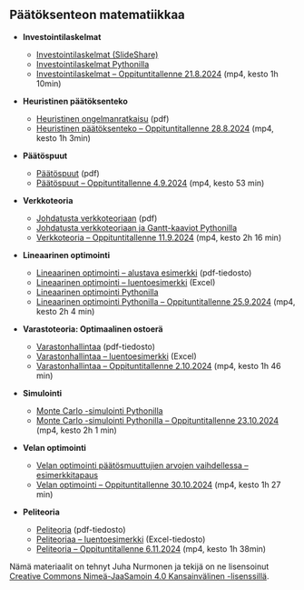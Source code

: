 ## Päätöksenteon matematiikkaa


* __Investointilaskelmat__
  * <a href="https://www.slideshare.net/slideshow/investointilaskelmat-123566310/123566310">Investointilaskelmat (SlideShare)</a>
  * <a href="https://nbviewer.org/github/juhanurmonen/financial-calculations/blob/main/investoinnit.ipynb">Investointilaskelmat Pythonilla</a>
  * <a href="https://video.haaga-helia.fi/media/Strategiset+paatoksentekomallitA+Investoinnit/0_8l0zad05">Investointilaskelmat &ndash; Oppituntitallenne 21.8.2024</a> (mp4, kesto 1h 10min)

* __Heuristinen päätöksenteko__
  *  <a href="https://haagahelia-my.sharepoint.com/:b:/g/personal/nurju_haaga-helia_fi/EQQUM1RS9YdEt7qB2_l0bzkBwYfWJmFGLUnQ_y_naAQKDg?e=T8gfd2">Heuristinen ongelmanratkaisu</a> (pdf)
  *  <a href="https://video.haaga-helia.fi/media/P%C3%A4%C3%A4toksentekomallitA+Heuristinen+p%C3%A4%C3%A4toksenteko/0_r6z7ydc8">Heuristinen päätöksenteko &ndash; Oppituntitallenne 28.8.2024</a> (mp4, kesto 1h 3min)

* __Päätöspuut__
  * <a href="https://haagahelia-my.sharepoint.com/:b:/g/personal/nurju_haaga-helia_fi/EXdjNU3k005AjAfrinuA4eoBOaYM_vJWcvGuQvYIQ3_Lng?e=L5ULR5">Päätöspuut</a> (pdf)
  * <a href="https://video.haaga-helia.fi/media/2024_0904_Paatoksentekomallit_Paatospuut/0_n2il45c7">Päätöspuut &ndash; Oppituntitallenne 4.9.2024</a> (mp4, kesto 53 min)
  
* __Verkkoteoria__
  * <a href="https://haagahelia-my.sharepoint.com/:b:/g/personal/nurju_haaga-helia_fi/Ef6Czcu9hrREgdJB-R3uvokBVMP7DS9JWzbrBE6T-CxJEA?e=So1kH2">Johdatusta verkkoteoriaan</a> (pdf)
  * <a href="https://nbviewer.org/github/juhanurmonen/decision-making/blob/main/verkkoteoria.ipynb">Johdatusta verkkoteoriaan ja Gantt-kaaviot Pythonilla</a>
  * <a href="https://video.haaga-helia.fi/media/Strategiset+p%C3%A4%C3%A4t%C3%B6ksentekomallitA+Verkkoteoria%2C+luento+11.9.2024/0_82kyg0sa">Verkkoteoria &ndash; Oppituntitallenne 11.9.2024</a> (mp4, kesto 2h 16 min)
    
* __Lineaarinen optimointi__
  * <a href="https://haagahelia-my.sharepoint.com/:b:/g/personal/nurju_haaga-helia_fi/EVfRm7TSH8FDkguCLaAhsHoB2JmpRnj_W_m6d7X66sGoZw?e=C4FfNW"> Lineaarinen optimointi &ndash; alustava esimerkki</a> (pdf-tiedosto)
  * <a href="https://haagahelia-my.sharepoint.com/:x:/g/personal/nurju_haaga-helia_fi/EdK4e6kqgFBIkJ4eEr2Y4SkBIs7q0h1ZhWDnmyR4Ip1Ojg?e=BaPcTg"> Lineaarinen optimointi &ndash; luentoesimerkki</a> (Excel)
  *  <a href="https://nbviewer.org/github/juhanurmonen/decision-making/blob/main/lineaarinen_optimointi.ipynb"> Lineaarinen optimointi Pythonilla</a>
  *  <a href="https://video.haaga-helia.fi/media/Strategiset+p%C3%A4%C3%A4toksentekomallitA+Lineaarinen+optimointi%2C+luento+25.9.2024/0_btn1w8zs">Lineaarinen optimointi Pythonilla &ndash; Oppituntitallenne 25.9.2024</a> (mp4, kesto 2h 4 min)

* __Varastoteoria: Optimaalinen ostoerä__
  * <a href="https://haagahelia-my.sharepoint.com/:b:/g/personal/nurju_haaga-helia_fi/ERiZRHoev-5FvNcxwyxFbu8Bxv4HiWEorkncA0kT_tzmzw?e=DxFSHR">Varastonhallintaa</a> (pdf-tiedosto)
  *  <a href="https://haagahelia-my.sharepoint.com/:x:/g/personal/nurju_haaga-helia_fi/EXYbJ7vPVXNKhsD9ohH6lI8BbrNBbLmEkzlCk1oKesBNeA?e=of8OCu">Varastonhallintaa &ndash; luentoesimerkki</a> (Excel)
  *  <a href="https://video.haaga-helia.fi/media/Strategiset+p%C3%A4%C3%A4t%C3%B6ksentekomallitA+Varastonhallinta%2C+luento+2.10.2024/0_3m98i2e3">Varastonhallintaa &ndash; Oppituntitallenne 2.10.2024</a> (mp4, kesto 1h 46 min)

* __Simulointi__
  * <a href="https://nbviewer.org/github/juhanurmonen/decision-making/blob/main/Monte_Carlo_simulointi_Pythonilla.ipynb">Monte Carlo -simulointi Pythonilla</a>
  * <a href="https://video.haaga-helia.fi/media/Monte+Carlo+simulointi+Pythonilla%2C+luento+23.10.2024/0_il3b92zs">Monte Carlo -simulointi Pythonilla &ndash; Oppituntitallenne 23.10.2024</a> (mp4, kesto 2h 1 min)

* __Velan optimointi__
  * <a href="https://nbviewer.org/github/juhanurmonen/decision-making/blob/main/velan_optimointi.ipynb">Velan optimointi päätösmuuttujien arvojen vaihdellessa &ndash; esimerkkitapaus</a>
  * <a href="https://video.haaga-helia.fi/media/Strategiset+p%C3%A4%C3%A4t%C3%B6ksentekomallitA+Velan+optimointi%2C+luento+30.10.2024/0_g1xo1s9g">Velan optimointi &ndash; Oppituntitallenne 30.10.2024</a> (mp4, kesto 1h 27 min)

* __Peliteoria__
  * <a href="https://haagahelia-my.sharepoint.com/:b:/g/personal/nurju_haaga-helia_fi/EdfGqoP8cLBKvmBffG4vaIkB6u7wGJxfwOHl60S7ZRufLw?e=0M6hYD"> Peliteoria</a> (pdf-tiedosto)
  * <a href="https://haagahelia-my.sharepoint.com/:x:/g/personal/nurju_haaga-helia_fi/EWV7ErneWMBGhDz1RGHvIxwB-hFidAQLU2m5KF3uq5PXIg?e=xcAbpE"> Peliteoriaa &ndash; luentoesimerkki</a> (Excel-tiedosto)
  * <a href="https://video.haaga-helia.fi/media/Strategiset+p%C3%A4%C3%A4t%C3%B6ksentekomallitA+Peliteoria%2C+luento+6.11.2024/0_kqwygi2m"> Peliteoria &ndash; Oppituntitallenne 6.11.2024</a> (mp4, kesto 1h 38min)


Nämä materiaalit on tehnyt Juha Nurmonen ja tekijä on ne lisensoinut <a href="http://creativecommons.org/licenses/by-sa/4.0/">Creative Commons Nimeä-JaaSamoin 4.0 Kansainvälinen -lisenssillä</a>.
